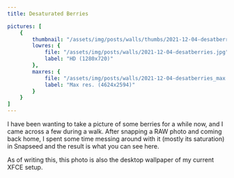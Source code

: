 ```yaml
---
title: Desaturated Berries

pictures: [
	{
		thumbnail: "/assets/img/posts/walls/thumbs/2021-12-04-desatberries.jpg",
		lowres: {
			file: "/assets/img/posts/walls/2021-12-04-desatberries.jpg",
			label: "HD (1280x720)"
		},
		maxres: {
			file: "/assets/img/posts/walls/2021-12-04-desatberries_max.jpg",
			label: "Max res. (4624x2594)"
		}
	}
]
---
```

I have been wanting to take a picture of some berries for a while now, and I came across a few during a walk.
After snapping a RAW photo and coming back home, I spent some time messing around with it (mostly its saturation) in Snapseed and the result is what you can see here.

As of writing this, this photo is also the desktop wallpaper of my current XFCE setup.
